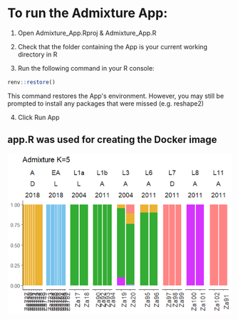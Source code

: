 # To run the Admixture App:

1) Open Admixture_App.Rproj & Admixture_App.R

2) Check that the folder containing the App is your current working directory in R

3) Run the following command in your R console:
```r
renv::restore()
```
This command restores the App's environment. However, you may still be prompted to install any packages that were missed (e.g. reshape2)

4) Click Run App

## app.R was used for creating the Docker image

![alt text](https://github.com/brendanlahm/ZA2020/blob/master/R_scripts/Admixture_App/Admixture_files/figure-gfm/unnamed-chunk-1-4.png)